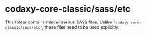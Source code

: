 # codaxy-core-classic/sass/etc

This folder contains miscellaneous SASS files. Unlike `"codaxy-core-classic/sass/etc"`, these files
need to be used explicitly.
